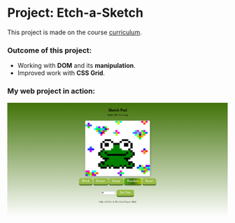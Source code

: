 # Project: Etch-a-Sketch
This project is made on the course [curriculum](https://www.theodinproject.com/paths/foundations/courses/foundations/lessons/etch-a-sketch-project).

### Outcome of this project:
* Working with **DOM** and its **manipulation**.
* Improved work with **CSS Grid**.

### My web project in action: ###

![Toy in action](/image/Screenshot-frog.png)